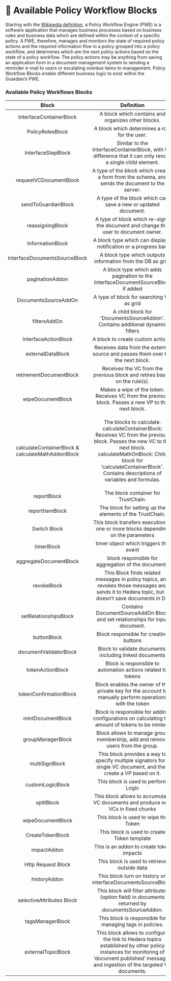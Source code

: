 # 🔄 Available Policy Workflow Blocks

Starting with the [Wikipedia definition](https://en.wikipedia.org/wiki/Workflow\_engine), a Policy Workflow Engine (PWE) is a software application that manages business processes based on business rules and business data which are defined within the context of a specific policy. A PWE, therefore, manages and monitors the state of required policy actions and the required information flow in a policy grouped into a policy workflow, and determines which are the next policy actions based on the state of a policy workflow. The policy actions may be anything from saving an application form in a document management system to sending a reminder e-mail to users or escalating overdue items to management. Policy Workflow Blocks enable different business logic to exist within the Guardian’s PWE.

### Available Policy Workflows Blocks

|                       Block                       |                                                                                                                        Definition                                                                                                                       |                                              Documentation Link                                              |
| :-----------------------------------------------: | :-----------------------------------------------------------------------------------------------------------------------------------------------------------------------------------------------------------------------------------------------------: | :----------------------------------------------------------------------------------------------------------: |
|              InterfaceContainerBlock              |                                                                                                    A block which contains and organizes other blocks.                                                                                                   |                            [InterfaceContainerBlock](container-workflow-block.md)                            |
|                  PolicyRolesBlock                 |                                                                                                      A block which determines a role for the user.                                                                                                      |                                  [PolicyRolesBlock](roles-workflow-block.md)                                 |
|                 InterfaceStepBlock                |                                                                       Similar to the InterfaceContainerBlock, with the difference that it can only render a single child element.                                                                       |                                 [InterfaceStepBlock](step-workflow-block.md)                                 |
|               requestVCDocumentBlock              |                                                                             A type of the block which creates a form from the schema, and sends the document to the server.                                                                             |                              [requestVCDocumentBlock](request-workflow-block.md)                             |
|                sendToGuardianBlock                |                                                                                              A type of the block which can save a new or updated document.                                                                                              |                                 [sendToGuardianBlock](send-workflow-block.md)                                |
|                  reassigningBlock                 |                                                                                    A type of block which re-signs the document and change the user to document owner.                                                                                   |                                    [reassigningBlock](reassigningblock.md)                                   |
|                  InformationBlock                 |                                                                                             A block type which can display a notification or a progress bar.                                                                                            |                               [InformationBlock](information-workflow-block.md)                              |
|           InterfaceDocumentsSourceBlock           |                                                                                               A block type which outputs information from the DB as grid.                                                                                               |                       [InterfaceDocumentsSourceBlock](interfacedocumentssourceblock.md)                      |
|                  paginationAddon                  |                                                                                     A block type which adds pagination to the InterfaceDocumentSourceBlock if added                                                                                     |                                     [paginationAddon](paginationaddon.md)                                    |
|                DocumentsSourceAddOn               |                                                                                                         A type of block for searching VC as grid                                                                                                        |                             [DocumentsSourceAddOn](documentssourceaddonblock.md)                             |
|                    filtersAddOn                   |                                                                                      A child block for 'DocumentsSourceAddon'. Contains additional dynamic filters                                                                                      |                                     [filtersAddOn](filtersaddonblock.md)                                     |
|                InterfaceActionBlock               |                                                                                                            A block to create custom actions.                                                                                                            |                               [InterfaceActionBlock](action-workflow-block.md)                               |
|                 externalDataBlock                 |                                                                                     Receives data from the external source and passes them over the the next block.                                                                                     |                             [externalDataBlock](external-data-workflow-block.md)                             |
|              retirementDocumentBlock              |                                                                                        Receives the VC from the previous block and retires based on the rule(s).                                                                                        |                             [retirementDocumentBlock](retirementdocumentblock.md)                            |
|                 wipeDocumentBlock                 |                                                                            Makes a wipe of the token. Receives VC from the previous block. Passes a new VP to the next block.                                                                           |                               [wipeDocumentBlock](token-wipe-workflow-block.md)                              |
| calculateContainerBlock & calculateMathAddonBlock | <p>The blocks to calculate. calculateContainerBlock: Receives VC from the previous block. Passes the new VC to the next block.<br>calculateMathOnBlock: Child block for 'calculateContainerBlock'. Contains descriptions of variables and formulas.</p> |  [calculateContainerBlock & calculateMathAddonBlock](calculatecontainerblock-and-calculatemathaddonblock.md) |
|                    reportBlock                    |                                                                                                           The block container for TrustChain.                                                                                                           |                      [reportBlock & reportItemBlock](reportblock-and-reportitemblock.md)                     |
|                  reportItemBlock                  |                                                                                                 The block for setting up the elements of the TrustChain.                                                                                                |                      [reportBlock & reportItemBlock](reportblock-and-reportitemblock.md)                     |
|                    Switch Block                   |                                                                                     This block transfers execution to one or more blocks depending on the parameters                                                                                    |                                         [switchBlock](switchblock.md)                                        |
|                     timerBlock                    |                                                                                                          timer object which triggers the event                                                                                                          |                                          [TimerBlock](timerblock.md)                                         |
|               aggregateDocumentBlock              |                                                                                                    block responsible for aggregation of the documents                                                                                                   |                              [aggregateDocumentBlock](aggregatedocumentblock.md)                             |
|                    revokeBlock                    |                                                     This Block finds related messages in policy topics, and revokes those messages and sends it to Hedera topic, but it doesn’t save documents in DB                                                    |                                         [revokeBlock](revokeblock.md)                                        |
|               setRelationshipsBlock               |                                                                                       Contains DocumentSourceAddOn Block and set relationships for input document.                                                                                      |                               [setRelationshipBlock](setrelationshipsblock.md)                               |
|                    buttonBlock                    |                                                                                                          Block responsible for creating buttons                                                                                                         |                                         [buttonBlock](buttonblock.md)                                        |
|               documentValidatorBlock              |                                                                                                 Block to validate documents, including linked documents                                                                                                 |                              [documentValidatorBlock](documentvalidatorblock.md)                             |
|                  tokenActionBlock                 |                                                                                               Block is responsible to automation actions related to tokens                                                                                              |                                    [tokenActionBlock](tokenactionblock.md)                                   |
|               tokenConfirmationBlock              |                                                                         Block enables the owner of the private key for the account to manually perform operations with the token                                                                        |                              [tokenConfirmationBlock](tokenconfirmationblock.md)                             |
|                 mintDocumentBlock                 |                                                                             Block is responsible for adding configurations on calculating the amount of tokens to be minted.                                                                            |                                   [mintDocumentBlock](mintdocumentblock.md)                                  |
|                 groupManagerBlock                 |                                                                                      Block allows to manage group membership, add and remove users from the group.                                                                                      |                                   [groupManagerBlock](groupmanagerblock.md)                                  |
|                   multiSignBlock                  |                                                                   This block provides a way to specify multiple signators for a single VC document, and then create a VP based on it.                                                                   |                                      [multiSignBlock](multisignblock.md)                                     |
|                  customLogicBlock                 |                                                                                                           This block is used to perform Logic                                                                                                           |                                    [customLogicBlock](customlogicblock.md)                                   |
|                     splitBlock                    |                                                                                     This block allows to accumulate VC documents and produce new VCs in fixed chunks                                                                                    |                               <p><a href="splitblock.md">splitBlock</a><br></p>                              |
|                 wipeDocumentBlock                 |                                                                                                           This block is used to wipe the Token                                                                                                          |                               [wipeDocumentBlock](token-wipe-workflow-block.md)                              |
|                  CreateTokenBlock                 |                                                                                                       This block is used to create Token template                                                                                                       |                                   [CreateTokenBlock](create-token-block.md)                                  |
|                    impactAddon                    |                                                                                                         This is an addon to create token impacts                                                                                                        |               [impactAddon](../guardian/standard-registry/policies/introduction/impactaddon.md)              |
|                 Http Request Block                |                                                                                                       This block is used to retrieve outside data                                                                                                       |         [HttpRequestBlock](../guardian/standard-registry/policies/introduction/http-request-block.md)        |
|                    historyAddon                   |                                                                                               This block turn on history on interfaceDocumentsSourceBlock.                                                                                              |              [historyAddon](../guardian/standard-registry/policies/introduction/historyaddon.md)             |
|             selectiveAttributes Block             |                                                                             This block will filter attributes (option field) in documents returned by documentsSourceAddon.                                                                             | [selectiveAttributesBlock](../guardian/standard-registry/policies/introduction/selectiveattributes-block.md) |
|                  tagsManagerBlock                 |                                                                                                This block is responsible for managing tags in policies.                                                                                                 |          [tagsManagerBlock](../guardian/standard-registry/policies/introduction/tagsmanagerblock.md)         |
|                 externalTopicBlock                |                                This block allows to configure the link to Hedera topics established by other policy instances for monitoring of ‘document published’ messages and ingestion of the targeted VC documents.                               |        [externalTopicBlock](../guardian/standard-registry/policies/introduction/externaltopicblock.md)       |
